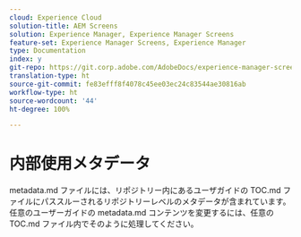 ```yaml
---
cloud: Experience Cloud
solution-title: AEM Screens
solution: Experience Manager, Experience Manager Screens
feature-set: Experience Manager Screens, Experience Manager
type: Documentation
index: y
git-repo: https://git.corp.adobe.com/AdobeDocs/experience-manager-screens.ja-JP
translation-type: ht
source-git-commit: fe83efff8f4078c45ee03ec24c83544ae30816ab
workflow-type: ht
source-wordcount: '44'
ht-degree: 100%

---
```



# 内部使用メタデータ

metadata.md ファイルには、リポジトリー内にあるユーザガイドの TOC.md ファイルにパススルーされるリポジトリーレベルのメタデータが含まれています。任意のユーザーガイドの metadata.md コンテンツを変更するには、任意の TOC.md ファイル内でそのように処理してください。

